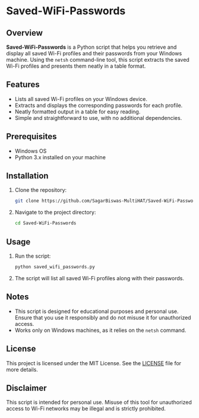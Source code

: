 # Saved-WiFi-Passwords

## Overview
**Saved-WiFi-Passwords** is a Python script that helps you retrieve and display all saved Wi-Fi profiles and their passwords from your Windows machine. Using the `netsh` command-line tool, this script extracts the saved Wi-Fi profiles and presents them neatly in a table format.

## Features
- Lists all saved Wi-Fi profiles on your Windows device.
- Extracts and displays the corresponding passwords for each profile.
- Neatly formatted output in a table for easy reading.
- Simple and straightforward to use, with no additional dependencies.

## Prerequisites
- Windows OS
- Python 3.x installed on your machine

## Installation
1. Clone the repository:
    ```bash
    git clone https://github.com/SagarBiswas-MultiHAT/Saved-WiFi-Passwords.git
    ```
2. Navigate to the project directory:
    ```bash
    cd Saved-WiFi-Passwords
    ```

## Usage
1. Run the script:
    ```bash
    python saved_wifi_passwords.py
    ```
2. The script will list all saved Wi-Fi profiles along with their passwords.

## Notes
- This script is designed for educational purposes and personal use. Ensure that you use it responsibly and do not misuse it for unauthorized access.
- Works only on Windows machines, as it relies on the `netsh` command.

## License
This project is licensed under the MIT License. See the [LICENSE](LICENSE) file for more details.

## Disclaimer
This script is intended for personal use. Misuse of this tool for unauthorized access to Wi-Fi networks may be illegal and is strictly prohibited.
